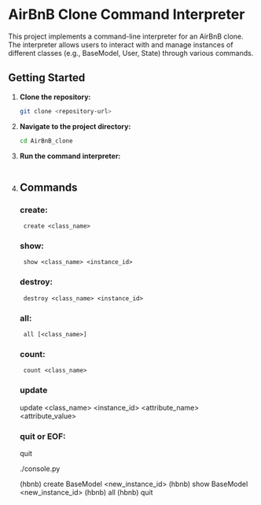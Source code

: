 # AirBnB Clone Command Interpreter

This project implements a command-line interpreter for an AirBnB clone. The interpreter allows users to interact with and manage instances of different classes (e.g., BaseModel, User, State) through various commands.

## Getting Started

1. **Clone the repository:**

   ```bash
   git clone <repository-url>

2. **Navigate to the project directory:**
	```bash 
	cd AirBnB_clone

3. **Run the command interpreter:**
	``` ./console.py

4. ## Commands
	### create:
		create <class_name>

	### show:
		show <class_name> <instance_id>
	
	### destroy:
		destroy <class_name> <instance_id>

	### all:
		all [<class_name>]

	### count:
		count <class_name>

	### update
	update <class_name> <instance_id> <attribute_name> <attribute_value>

	### quit or EOF:
	quit

	./console.py

	(hbnb) create BaseModel
	<new_instance_id>
	(hbnb) show BaseModel <new_instance_id>
	<BaseModel instance representation>
	(hbnb) all
	<all instances representation>
	(hbnb) quit

